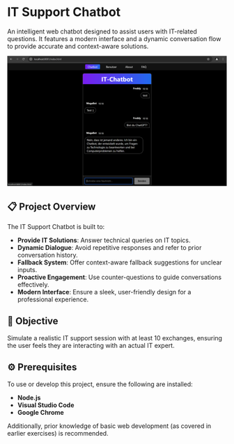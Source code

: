 # IT Support Chatbot

An intelligent web chatbot designed to assist users with IT-related questions. It features a modern interface and a dynamic conversation flow to provide accurate and context-aware solutions.

![Screenshot der Anwendung](images/screenshot.png)

## 📋 Project Overview

The IT Support Chatbot is built to:

- **Provide IT Solutions**: Answer technical queries on IT topics.
- **Dynamic Dialogue**: Avoid repetitive responses and refer to prior conversation history.
- **Fallback System**: Offer context-aware fallback suggestions for unclear inputs.
- **Proactive Engagement**: Use counter-questions to guide conversations effectively.
- **Modern Interface**: Ensure a sleek, user-friendly design for a professional experience.

## 🚀 Objective

Simulate a realistic IT support session with at least 10 exchanges, ensuring the user feels they are interacting with an actual IT expert.

## ⚙️ Prerequisites

To use or develop this project, ensure the following are installed:

- **Node.js**
- **Visual Studio Code**
- **Google Chrome**

Additionally, prior knowledge of basic web development (as covered in earlier exercises) is recommended.
